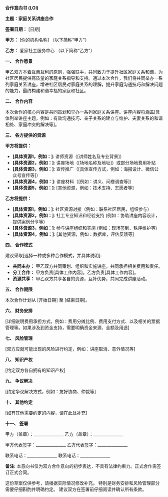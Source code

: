 **合作意向书 (LOI)**

**主题：家庭关系讲座合作**

**签署日期：**  [日期]

**甲方：** [你的机构名称] （以下简称“甲方”）

**乙方：** 爱家社工服务中心 （以下简称“乙方”）


**一、 合作愿景**

甲乙双方本着互惠互利的原则，强强联手，共同致力于提升社区家庭关系和谐，为社区居民提供高质量的家庭关系指导和支持。通过本次合作，我们将共同举办一系列家庭关系讲座，增进社区居民对家庭关系的理解，提升家庭沟通技巧和解决问题的能力，最终构建和谐幸福的家庭和社区。


**二、 合作内容**

本次合作的核心内容是共同策划和举办一系列家庭关系讲座。讲座内容将涵盖[具体列举讲座主题，例如：有效沟通技巧、亲子关系的建立与维护、夫妻关系的和谐相处、家庭冲突的解决等]。


**三、 各方提供的资源**

**甲方将提供：**

* **[具体资源1，例如：]**:  讲师资源（[讲师姓名及专业背景]）
* **[具体资源2，例如：]**:  讲座场地（[场地名称及地址]）或部分场地费用补贴
* **[具体资源3，例如：]**:  宣传推广（[具体宣传方式，例如：海报设计、微信公众号宣传等]）
* **[具体资源4，例如：]**:  讲座材料（[例如：讲义、问卷调查等]）
* **[具体资源5，例如：]**:  [其他资源，例如：技术支持、志愿者等]


**乙方将提供：**

* **[具体资源1，例如：]**:  社区资源对接（例如：联系社区居民，组织参与）
* **[具体资源2，例如：]**:  社工专业知识和经验支持 (例如：协助讲座内容设计，提供案例分享等)
* **[具体资源3，例如：]**:  参与讲座组织和实施 (例如：现场签到、秩序维护等)
* **[具体资源4，例如：]**:  [其他资源，例如：数据库，评估反馈等]


**四、 合作模式**

建议采取[选择一种或多种合作模式，并具体说明]:

* **共同主办：** 甲乙双方共同策划、组织和实施讲座，共同承担相关费用和责任。
* **分工合作：** 甲方负责[具体工作内容]，乙方负责[具体工作内容]。
* **资源共享：** 甲乙双方共享各自的资源，互补优势，共同完成讲座活动。


**五、 合作期限**

本次合作计划从 [开始日期] 至 [结束日期]。


**六、 财务安排**

[详细说明费用承担方式，例如：费用分摊比例、费用支付方式、以及相关的票据管理等。如果涉及到资金支持，需要明确资金来源、金额及用途]


**七、  风险管理**

[双方应就可能出现的风险进行约定，例如：讲座取消、意外情况等]


**八、  知识产权**

[约定双方各自拥有的知识产权]


**九、  争议解决**

[约定争议解决方式，例如：友好协商、仲裁等]


**十、 其他约定**

[如有其他需要约定的内容，请在此处补充]


**十一、 签署**


甲方（盖章）：_______________       乙方（盖章）：_______________

甲方代表签字：_______________       乙方代表签字：_______________

联系电话：_______________             联系电话：_______________


**备注:**  本意向书仅为双方合作意向的初步表达，不具有法律约束力。正式合作需签订正式合同。


这份草案仅供参考，请根据实际情况修改补充。  特别是财务安排和风险管理部分需要仔细斟酌并明确约定。  建议双方在签署前仔细阅读并确认所有条款。
